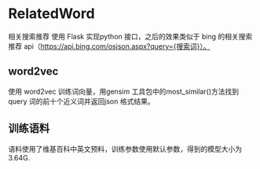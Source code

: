 # RelatedWord
相关搜索推荐
使用 Flask 实现python 接口，之后的效果类似于 bing 的相关搜索推荐 api（https://api.bing.com/osjson.aspx?query={搜索词}）。
## word2vec
使用 word2vec 训练词向量，用gensim 工具包中的most_similar()方法找到 query 词的前十个近义词并返回json 格式结果。
## 训练语料
语料使用了维基百科中英文预料，训练参数使用默认参数，得到的模型大小为3.64G.
